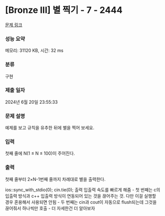 # [Bronze III] 별 찍기 - 7 - 2444 

[문제 링크](https://www.acmicpc.net/problem/2444) 

### 성능 요약

메모리: 31120 KB, 시간: 32 ms

### 분류

구현

### 제출 일자

2024년 6월 20일 23:55:33

### 문제 설명

<p>예제를 보고 규칙을 유추한 뒤에 별을 찍어 보세요.</p>

### 입력 

 <p>첫째 줄에 N(1 ≤ N ≤ 100)이 주어진다.</p>

### 출력 

 <p>첫째 줄부터 2×N-1번째 줄까지 차례대로 별을 출력한다.</p>
ios::sync_with_stdio(0);
cin.tie(0);
출력 입출력 속도를 빠르게 해줌
- 첫 번째는 c의 입출력 방식과 c++ 입출력 방식이 연동되어 있는 것을 끊어주는 것. 다만 이걸 실행할 경우 혼용해서 사용되면 안됨
- 두 번째는 cin과 cout이 자동으로 flush되는데 그것을 끊어줘서 하나씩만 호출
- 더 자세한건 더 알아보자

